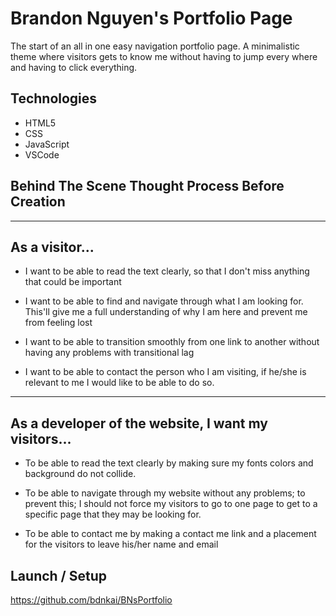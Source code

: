 # Brandon Nguyen's Portfolio Page
The start of an all in one easy navigation portfolio page. A minimalistic theme where visitors gets to know me without having to jump every where and having to click everything. 



## Technologies
- HTML5
- CSS
- JavaScript
- VSCode 



## Behind The Scene Thought Process Before Creation 
---------------
As a visitor...
---------------
- I want to be able to read the text clearly, so that I don't miss anything that could be important

- I want to be able to find and navigate through what I am looking for. This'll give me a full understanding of why I am here and prevent me from feeling lost

- I want to be able to transition smoothly from one link to another without having any problems with transitional lag

- I want to be able to contact the person who I am visiting, if he/she is relevant to me I would like to be able to do so.

-----------------------------------------------------
As a developer of the website, I want my visitors...
-----------------------------------------------------
- To be able to read the text clearly by making sure my fonts colors and background do not collide.

- To be able to navigate through my website without any problems; to prevent this; I should not force my visitors to go to one page to get to a specific page that they may be looking for.

- To be able to contact me by making a contact me link and a placement for the visitors to leave his/her name and email




## Launch / Setup
https://github.com/bdnkai/BNsPortfolio




